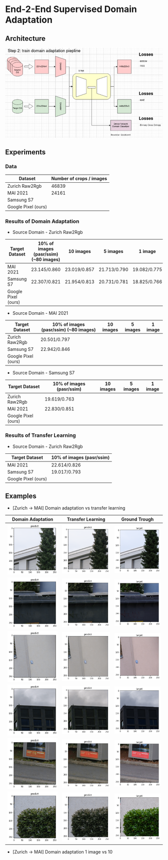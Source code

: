# End-2-End Supervised Domain Adaptation

## Architecture
![architecture](_figures/arch.png)

## Experiments

### Data

| Dataset             | Number of crops / images |
| ------------------- | ------------------------ |
| Zurich Raw2Rgb      | 46839                    |
| MAI 2021            | 24161                    |
| Samsung S7          |                          |
| Google Pixel (ours) |                          |

### Results of Domain Adaptation

- Source Domain - Zurich Raw2Rgb

| Target Dataset      | 10% of images (pasr/ssim) (~80 images) | 10 images    | 5 images     | 1 image      |
| ------------------- | -------------------------------------- | ------------ | ------------ | ------------ |
| MAI 2021            | 23.145/0.860                           | 23.019/0.857 | 21.713/0.790 | 19.082/0.775 |
| Samsung S7          | 22.307/0.821                           | 21.954/0.813 | 20.731/0.781 | 18.825/0.766 |
| Google Pixel (ours) |                                        |              |              |              |

- Source Domain - MAI 2021

| Target Dataset      | 10% of images (pasr/ssim) (~80 images) | 10 images | 5 images | 1 image |
| ------------------- | -------------------------------------- | --------- | -------- | ------- |
| Zurich Raw2Rgb      | 20.501/0.797                           |           |          |         |
| Samsung S7          | 22.942/0.846                           |           |          |         |
| Google Pixel (ours) |                                        |           |          |         |

- Source Domain - Samsung S7

| Target Dataset      | 10% of images (pasr/ssim) | 10 images | 5 images | 1 image |
| ------------------- | ------------------------- | --------- | -------- | ------- |
| Zurich Raw2Rgb      | 19.619/0.763              |           |          |         |
| MAI 2021            | 22.830/0.851              |           |          |         |
| Google Pixel (ours) |                           |           |          |         |

### Results of Transfer Learning

- Source Domain - Zurich Raw2Rgb

| Target Dataset      | 10% of images (pasr/ssim) |
| ------------------- | ------------------------- |
| MAI 2021            | 22.614/0.826              |
| Samsung S7          | 19.017/0.793              |
| Google Pixel (ours) |                           |

## Examples

- [Zurich -> MAI] Domain adaptation vs transfer learning

| Domain Adaptation                      | Transfer Learning                      | Ground Trough                          |
| -------------------------------------- | -------------------------------------- | -------------------------------------- |
| ![](_figures/da-zurich2mai-10p-01.png) | ![](_figures/tl-zurich2mai-10p-01.png) | ![](_figures/gt-zurich2mai-10p-01.png) |
| ![](_figures/da-zurich2mai-10p-02.png) | ![](_figures/tl-zurich2mai-10p-02.png) | ![](_figures/gt-zurich2mai-10p-02.png) |
| ![](_figures/da-zurich2mai-10p-03.png) | ![](_figures/tl-zurich2mai-10p-03.png) | ![](_figures/gt-zurich2mai-10p-03.png) |
| ![](_figures/da-zurich2mai-10p-04.png) | ![](_figures/tl-zurich2mai-10p-04.png) | ![](_figures/gt-zurich2mai-10p-04.png) |
| ![](_figures/da-zurich2mai-10p-05.png) | ![](_figures/tl-zurich2mai-10p-05.png) | ![](_figures/gt-zurich2mai-10p-05.png) |
| ![](_figures/da-zurich2mai-10p-06.png) | ![](_figures/tl-zurich2mai-10p-06.png) | ![](_figures/gt-zurich2mai-10p-06.png) |

- [Zurich -> MAI] Domain adaptation 1 image vs 10
